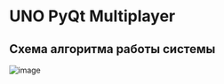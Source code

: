 # UNO PyQt Multiplayer

## Схема алгоритма работы системы
![image](https://github.com/user-attachments/assets/475042da-a665-4350-8889-0d0ad659b43b)




